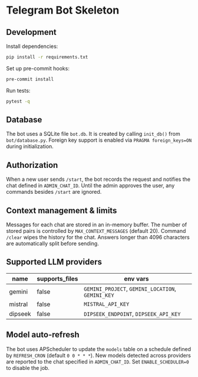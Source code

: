 # Telegram Bot Skeleton

## Development

Install dependencies:

```bash
pip install -r requirements.txt
```

Set up pre-commit hooks:

```bash
pre-commit install
```

Run tests:

```bash
pytest -q
```

## Database

The bot uses a SQLite file `bot.db`. It is created by calling `init_db()` from
`bot/database.py`. Foreign key support is enabled via
`PRAGMA foreign_keys=ON` during initialization.

## Authorization

When a new user sends `/start`, the bot records the request and notifies the chat defined in `ADMIN_CHAT_ID`. Until the admin approves the user, any commands besides `/start` are ignored.

## Context management & limits

Messages for each chat are stored in an in-memory buffer. The number of stored pairs is controlled by `MAX_CONTEXT_MESSAGES` (default 20). Command `/clear` wipes the history for the chat. Answers longer than 4096 characters are automatically split before sending.

## Supported LLM providers

| name    | supports_files | env vars                             |
|---------|---------------|--------------------------------------|
| gemini  | false         | `GEMINI_PROJECT`, `GEMINI_LOCATION`, `GEMINI_KEY` |
| mistral | false         | `MISTRAL_API_KEY`                    |
| dipseek | false         | `DIPSEEK_ENDPOINT`, `DIPSEEK_API_KEY` |

## Model auto-refresh

The bot uses APScheduler to update the `models` table on a schedule defined by
`REFRESH_CRON` (default `0 0 * * *`). New models detected across providers are
reported to the chat specified in `ADMIN_CHAT_ID`. Set `ENABLE_SCHEDULER=0` to
disable the job.
